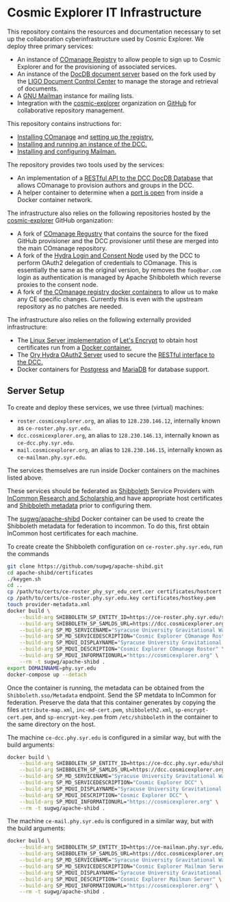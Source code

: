 # Cosmic Explorer IT Infrastructure

This repository contains the resources and documentation necessary to set up
the collaboration cyberinfrastructure used by Cosmic Explorer. We deploy three
primary services:

 * An instance of [COmanage Registry](https://www.internet2.edu/products-services/trust-identity/comanage/) to allow people to sign up to Cosmic Explorer and for the provisioning of associated services.
 * An instance of the [DocDB document server](http://docdb-v.sourceforge.net/) based on the fork used by the [LIGO Document Control Center](https://dcc.ligo.org/) to manage the storage and retrieval of documents.
 * A [GNU Mailman](https://list.org/) instance for mailing lists.
 * Integration with the [cosmic-explorer](https://github.com/cosmic-explorer) organization on [GitHub](https://github.com/) for collaborative repository management.

This repository contains instructions for:

 * [Installing COmanage](https://github.com/cosmic-explorer/ce-it-infrastructure/blob/master/roster) and [setting up the registry.](https://github.com/cosmic-explorer/ce-it-infrastructure/blob/master/roster/doc)
 * [Installing and running an instance of the DCC.](https://github.com/cosmic-explorer/ce-it-infrastructure/blob/master/dcc)
 * [Installing and configuring Mailman.](https://github.com/cosmic-explorer/ce-it-infrastructure/blob/master/mail)

The repository provides two tools used by the services:

 * An implementation of a [RESTful API to the DCC DocDB Database](https://github.com/cosmic-explorer/ce-it-infrastructure/tree/master/rest-dcc) that allows COmanage to provision authors and groups in the DCC.
 * A helper container to determine when a [port is open](https://github.com/cosmic-explorer/ce-it-infrastructure/tree/master/wait-port) from inside a Docker container network.

The infrastructure also relies on the following repositories hosted by the [cosmic-explorer](https://github.com/cosmic-explorer) GitHub organization:

 * A fork of [COmanage Regustry](https://github.com/cosmic-explorer/comanage-registry) that contains the source for the fixed GitHub provisioner and the DCC provisioner until these are merged into the main COmanage repository.
 * A fork of the [Hydra Login and Consent Node](https://github.com/cosmic-explorer/hydra-login-consent-node) used by the DCC to perform OAuth2 delegation of credentials to COmanage. This is essentially the same as the original version, by removes the `foo@bar.com` login as authentication is managed by Apache Shibboleth which reverse proxies to the consent node.
 * A fork of [the COmanage registry docker containers](https://github.com/cosmic-explorer/comanage-registry-docker) to allow us to make any CE specific changes. Currently this is even with the upstream repository as no patches are needed.

The infrastructure also relies on the following externally provided infrastructure:

 * The [Linux Server implementation](https://github.com/linuxserver/docker-letsencrypt) of [Let's Encrypt](https://letsencrypt.org/) to obtain host certificates run from a [Docker container.](https://hub.docker.com/r/linuxserver/letsencrypt/)
 * The [Ory Hydra OAuth2 Server](https://github.com/ory/hydra) used to secure the [RESTful interface to the DCC.](https://github.com/cosmic-explorer/ce-it-infrastructure/tree/master/rest-dcc)
 * Docker containers for [Postgress](https://hub.docker.com/_/postgres) and [MariaDB](https://hub.docker.com/_/mariadb) for database support.

## Server Setup

To create and deploy these services, we use three (virtual) machines:

 * `roster.cosmicexplorer.org`, an alias to `128.230.146.12`, internally known as `ce-roster.phy.syr.edu`.
 * `dcc.cosmicexplorer.org`, an alias to `128.230.146.13`, internally known as `ce-dcc.phy.syr.edu`.
 * `mail.cosmicexplorer.org`, an alias to `128.230.146.15`, internally known as `ce-mailman.phy.syr.edu`.

The services themselves are run inside Docker containers on the machines
listed above.

These services should be federated as [Shibboleth](https://www.internet2.edu/products-services/trust-identity/shibboleth/) Service Providers with [InCommon Research and Scholarship ](https://www.incommon.org/federation/research-and-scholarship/) and have appropriate host certificates and [Shibboleth metadata](https://spaces.at.internet2.edu/display/InCFederation/Research+and+Scholarship+for+SPs) prior to configuring them.

The [sugwg/apache-shibd](https://github.com/sugwg/apache-shibd) Docker container can be used to create the Shibboleth metadata for federation to incommon. To do this, first obtain InCommon host certificates for each machine.

To create create the Shibboleth configuration on `ce-roster.phy.syr.edu`, run the commands
```sh
git clone https://github.com/sugwg/apache-shibd.git
cd apache-shibd/certificates
./keygen.sh
cd ..
cp /path/to/certs/ce-roster_phy_syr_edu_cert.cer certificates/hostcert.pem
cp /path/to/certs/ce-roster.phy.syr.edu.key certificates/hostkey.pem
touch provider-metadata.xml
docker build \
    --build-arg SHIBBOLETH_SP_ENTITY_ID=https://ce-roster.phy.syr.edu/shibboleth-sp \
    --build-arg SHIBBOLETH_SP_SAMLDS_URL=https://dcc.cosmicexplorer.org/shibboleth-ds/index.html \
    --build-arg SP_MD_SERVICENAME="Syracuse University Gravitational Wave Group - CE COmanage" \
    --build-arg SP_MD_SERVICEDESCRIPTION="Cosmic Explorer COmanage Roster" \
    --build-arg SP_MDUI_DISPLAYNAME="Syracuse University Gravitational Wave Group - CE COmanage" \
    --build-arg SP_MDUI_DESCRIPTION="Cosmic Explorer COmanage Roster" \
    --build-arg SP_MDUI_INFORMATIONURL="https://cosmicexplorer.org" \
    --rm -t sugwg/apache-shibd .
export DOMAINNAME=phy.syr.edu
docker-compose up --detach
```
Once the container is running, the metadata can be obtained from the `Shibboleth.sso/Metadata` endpoint. Send the SP metdata to InCommon for federation. Preserve the data that this container generates by copying the files `attribute-map.xml`, `inc-md-cert.pem`, `shibboleth2.xml`, `sp-encrypt-cert.pem`, and `sp-encrypt-key.pem` from `/etc/shibboleth` in the container to the same directory on the host.

The machine `ce-dcc.phy.syr.edu` is configured in a similar way, but with the build arguments:
```sh
docker build \
    --build-arg SHIBBOLETH_SP_ENTITY_ID=https://ce-dcc.phy.syr.edu/shibboleth-sp \
    --build-arg SHIBBOLETH_SP_SAMLDS_URL=https://dcc.cosmicexplorer.org/shibboleth-ds/index.html \
    --build-arg SP_MD_SERVICENAME="Syracuse University Gravitational Wave Group - CE DCC" \
    --build-arg SP_MD_SERVICEDESCRIPTION="Cosmic Explorer DCC" \
    --build-arg SP_MDUI_DISPLAYNAME="Syracuse University Gravitational Wave Group - CE DCC" \
    --build-arg SP_MDUI_DESCRIPTION="Cosmic Explorer DCC" \
    --build-arg SP_MDUI_INFORMATIONURL="https://cosmicexplorer.org" \
    --rm -t sugwg/apache-shibd .
 ```
 
 The machine `ce-mail.phy.syr.edu` is configured in a similar way, but with the build arguments:
```sh
docker build \
    --build-arg SHIBBOLETH_SP_ENTITY_ID=https://ce-mailman.phy.syr.edu/shibboleth-sp \
    --build-arg SHIBBOLETH_SP_SAMLDS_URL=https://dcc.cosmicexplorer.org/shibboleth-ds/index.html \
    --build-arg SP_MD_SERVICENAME="Syracuse University Gravitational Wave Group - CE Mailman" \
    --build-arg SP_MD_SERVICEDESCRIPTION="Cosmic Explorer Mailman Server" \
    --build-arg SP_MDUI_DISPLAYNAME="Syracuse University Gravitational Wave Group - CE Mailman" \
    --build-arg SP_MDUI_DESCRIPTION="Cosmic Explorer Mailman Server" \
    --build-arg SP_MDUI_INFORMATIONURL="https://cosmicexplorer.org" \
    --rm -t sugwg/apache-shibd .
```
